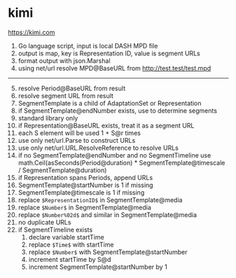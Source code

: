 # kimi

https://kimi.com

1. Go language script, input is local DASH MPD file
2. output is map, key is Representation ID, value is segment URLs
3. format output with json.Marshal
4. using net/url resolve MPD@BaseURL from http://test.test/test.mpd

---

5. resolve Period@BaseURL from result
6. resolve segment URL from result
7. SegmentTemplate is a child of AdaptationSet or Representation
9. if SegmentTemplate@endNumber exists, use to determine segments
10. standard library only
11. if Representation@BaseURL exists, treat it as a segment URL
12. each S element will be used 1 + S@r times
13. use only net/url.Parse to construct URLs
14. use only net/url.URL.ResolveReference to resolve URLs
15. if no SegmentTemplate@endNumber and no SegmentTimeline use
   math.Ceil(asSeconds(Period@duration) * SegmentTemplate@timescale / SegmentTemplate@duration)
16. if Representation spans Periods, append URLs
17. SegmentTemplate@startNumber is 1 if missing
18. SegmentTemplate@timescale is 1 if missing
19. replace `$RepresentationID$` in SegmentTemplate@media
20. replace `$Number$` in SegmentTemplate@media
21. replace `$Number%02d$` and similar in SegmentTemplate@media
22. no duplicate URLs
23. if SegmentTimeline exists
    1. declare variable startTime
    2. replace `$Time$` with startTime
    3. replace `$Number$` with SegmentTemplate@startNumber
    4. increment startTime by S@d
    5. increment SegmentTemplate@startNumber by 1
